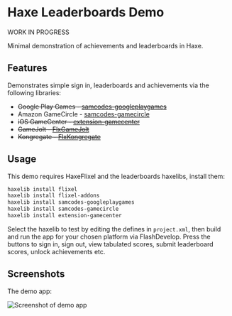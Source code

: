 # Haxe Leaderboards Demo

WORK IN PROGRESS

Minimal demonstration of achievements and leaderboards in Haxe.

## Features
Demonstrates simple sign in, leaderboards and achievements via the following libraries:
* ~~Google Play Games - [samcodes-googleplaygames](https://github.com/Tw1ddle/samcodes-googleplaygames)~~
* Amazon GameCircle - [samcodes-gamecircle](https://github.com/Tw1ddle/samcodes-gamecircle)
* ~~iOS GameCenter - [extension-gamecenter](https://github.com/openfl/extension-gamecenter)~~
* ~~GameJolt - [FlxGameJolt](https://github.com/HaxeFlixel/flixel-addons)~~
* ~~Kongregate - [FlxKongregate](https://github.com/HaxeFlixel/flixel-addons)~~

## Usage

This demo requires HaxeFlixel and the leaderboards haxelibs, install them:

```bash
haxelib install flixel
haxelib install flixel-addons
haxelib install samcodes-googleplaygames
haxelib install samcodes-gamecircle
haxelib install extension-gamecenter
```

Select the haxelib to test by editing the defines in ```project.xml```, then build and run the app for your chosen platform via FlashDevelop. Press the buttons to sign in, sign out, view tabulated scores, submit leaderboard scores, unlock achievements etc.

## Screenshots

The demo app:

![Screenshot of demo app](https://github.com/Tw1ddle/samcodes-leaderboards-demo/blob/master/screenshots/leaderboards-demo.png?raw=true "Leaderboards Demo")
